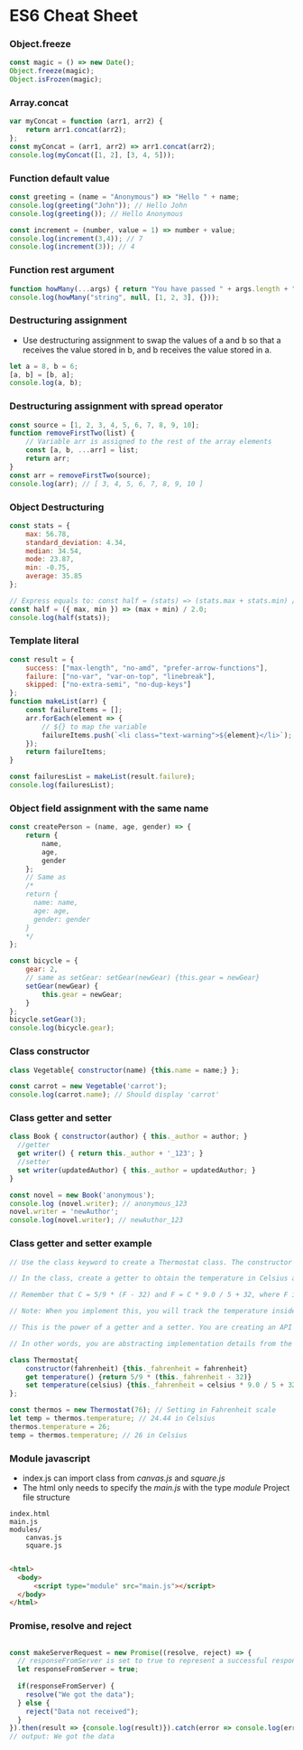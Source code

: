 # ES6 Cheat Sheet

### Object.freeze
```javascript
const magic = () => new Date();
Object.freeze(magic);
Object.isFrozen(magic);

```
### Array.concat
```javascript
var myConcat = function (arr1, arr2) {
    return arr1.concat(arr2);
};
const myConcat = (arr1, arr2) => arr1.concat(arr2);
console.log(myConcat([1, 2], [3, 4, 5]));


```
### Function default value
```javascript
const greeting = (name = "Anonymous") => "Hello " + name; 
console.log(greeting("John")); // Hello John
console.log(greeting()); // Hello Anonymous

const increment = (number, value = 1) => number + value;
console.log(increment(3,4)); // 7
console.log(increment(3)); // 4


```
### Function rest argument
```javascript
function howMany(...args) { return "You have passed " + args.length + " arguments."; } console.log(howMany(0, 1, 2)); 
console.log(howMany("string", null, [1, 2, 3], {}));


```
### Destructuring assignment
- Use destructuring assignment to swap the values of a and b so that a receives the value stored in b, and b receives the value stored in a.
```javascript
let a = 8, b = 6;
[a, b] = [b, a]; 
console.log(a, b);


```
### Destructuring assignment with spread operator
```javascript
const source = [1, 2, 3, 4, 5, 6, 7, 8, 9, 10];
function removeFirstTwo(list) {
    // Variable arr is assigned to the rest of the array elements
    const [a, b, ...arr] = list;
    return arr;
}
const arr = removeFirstTwo(source);
console.log(arr); // [ 3, 4, 5, 6, 7, 8, 9, 10 ]


```
### Object Destructuring
```javascript
const stats = {
    max: 56.78,
    standard_deviation: 4.34,
    median: 34.54,
    mode: 23.87,
    min: -0.75,
    average: 35.85
};

// Express equals to: const half = (stats) => (stats.max + stats.min) / 2.0; 
const half = ({ max, min }) => (max + min) / 2.0;
console.log(half(stats));


```
### Template literal
```javascript
const result = {
    success: ["max-length", "no-amd", "prefer-arrow-functions"],
    failure: ["no-var", "var-on-top", "linebreak"],
    skipped: ["no-extra-semi", "no-dup-keys"]
};
function makeList(arr) {
    const failureItems = [];
    arr.forEach(element => {
        // ${} to map the variable 
        failureItems.push(`<li class="text-warning">${element}</li>`);
    });
    return failureItems;
}

const failuresList = makeList(result.failure);
console.log(failuresList);


```
### Object field assignment with the same name
```javascript
const createPerson = (name, age, gender) => {
    return {
        name,
        age,
        gender
    };
    // Same as 
    /*
    return {
      name: name,
      age: age,
      gender: gender
    }
    */
};

const bicycle = {
    gear: 2,
    // same as setGear: setGear(newGear) {this.gear = newGear}
    setGear(newGear) {
        this.gear = newGear;
    }
};
bicycle.setGear(3);
console.log(bicycle.gear);


```
### Class constructor
```javascript
class Vegetable{ constructor(name) {this.name = name;} };

const carrot = new Vegetable('carrot');
console.log(carrot.name); // Should display 'carrot'


```
### Class getter and setter
```javascript
class Book { constructor(author) { this._author = author; } 
  //getter 
  get writer() { return this._author + '_123'; } 
  //setter
  set writer(updatedAuthor) { this._author = updatedAuthor; } 
} 

const novel = new Book('anonymous'); 
console.log (novel.writer); // anonymous_123
novel.writer = 'newAuthor'; 
console.log(novel.writer); // newAuthor_123

```
### Class getter and setter example
```javascript
// Use the class keyword to create a Thermostat class. The constructor accepts a Fahrenheit temperature.

// In the class, create a getter to obtain the temperature in Celsius and a setter to set the temperature in Celsius.

// Remember that C = 5/9 * (F - 32) and F = C * 9.0 / 5 + 32, where F is the value of temperature in Fahrenheit, and C is the value of the same temperature in Celsius.

// Note: When you implement this, you will track the temperature inside the class in one scale, either Fahrenheit or Celsius.

// This is the power of a getter and a setter. You are creating an API for another user, who can get the correct result regardless of which one you track.

// In other words, you are abstracting implementation details from the user.

class Thermostat{
    constructor(fahrenheit) {this._fahrenheit = fahrenheit}
    get temperature() {return 5/9 * (this._fahrenheit - 32)}
    set temperature(celsius) {this._fahrenheit = celsius * 9.0 / 5 + 32}
};

const thermos = new Thermostat(76); // Setting in Fahrenheit scale
let temp = thermos.temperature; // 24.44 in Celsius
thermos.temperature = 26;
temp = thermos.temperature; // 26 in Celsius

```
### Module javascript
- index.js can import class from *canvas.js* and *square.js*
- The html only needs to specify the *main.js* with the type *module*
Project file structure
```
index.html
main.js
modules/
    canvas.js
    square.js
```
```html

<html>
  <body>
      <script type="module" src="main.js"></script>
  </body>
</html>

```
### Promise, resolve and reject
```javascript

const makeServerRequest = new Promise((resolve, reject) => {
  // responseFromServer is set to true to represent a successful response from a server
  let responseFromServer = true;
    
  if(responseFromServer) {
    resolve("We got the data");
  } else {  
    reject("Data not received");
  }
}).then(result => {console.log(result)}).catch(error => console.log(error));
// output: We got the data
```
